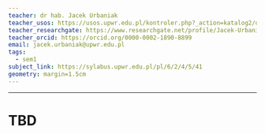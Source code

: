 ```yaml
---
teacher: dr hab. Jacek Urbaniak
teacher_usos: https://usos.upwr.edu.pl/kontroler.php?_action=katalog2/osoby/pokazOsobe&os_id=16618
teacher_researchgate: https://www.researchgate.net/profile/Jacek-Urbaniak-3/3
teacher_orcid: https://orcid.org/0000-0002-1890-8899
email: jacek.urbaniak@upwr.edu.pl
tags:
  - sem1
subject_link: https://sylabus.upwr.edu.pl/pl/6/2/4/5/41
geometry: margin=1.5cm
---
```


---

# TBD
